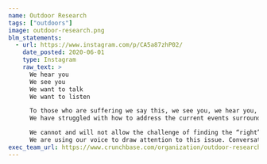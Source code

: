 ```yaml
---
name: Outdoor Research
tags: ["outdoors"]
image: outdoor-research.png
blm_statements:
  - url: https://www.instagram.com/p/CA5a87zhP02/
    date_posted: 2020-06-01
    type: Instagram
    raw_text: >
      We hear you
      We see you
      We want to talk
      We want to listen

      To those who are suffering we say this, we see you, we hear you, we want to talk, we want to listen.
      We have struggled with how to address the current events surrounding the murder of George Floyd and those before him. We live in a country that has history of systemic and institutionalized racism and discrimination against marginalized and underrepresented communities. This is our reality.

      We cannot and will not allow the challenge of finding the “right” words to stop us from breaking our silence.
      We are using our voice to draw attention to this issue. Conversations are pivotal to finding a peaceful path forward. That’s why this dialogue cannot stop. That’s why we’re breaking our silence. Black lives matter.
exec_team_url: https://www.crunchbase.com/organization/outdoor-research/people
---
```

